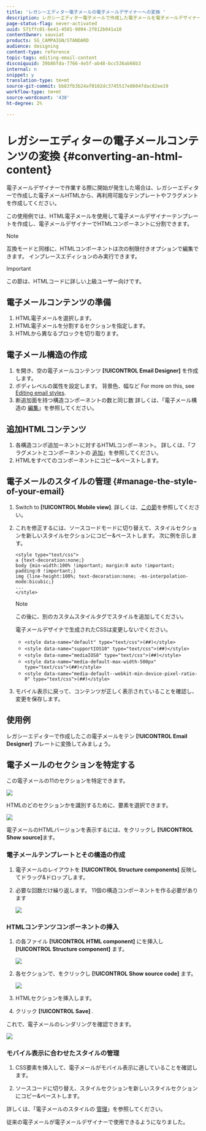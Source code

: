 ```yaml
---
title: 'レガシーエディター電子メールの電子メールデザイナーへの変換 '
description: レガシーエディター電子メールで作成した電子メールを電子メールデザイナーに送信する方法を確認します。
page-status-flag: never-activated
uuid: 571ffc01-6e41-4501-9094-2f812b041a10
contentOwner: sauviat
products: SG_CAMPAIGN/STANDARD
audience: designing
content-type: reference
topic-tags: editing-email-content
discoiquuid: 39b86fda-7766-4e5f-ab48-bcc536ab66b3
internal: n
snippet: y
translation-type: tm+mt
source-git-commit: bb83fb3b24af0102dc3745517e8604fdac82ee19
workflow-type: tm+mt
source-wordcount: '438'
ht-degree: 2%

---
```



# レガシーエディターの電子メールコンテンツの変換 {#converting-an-html-content}

電子メールデザイナーで作業する際に開始が発生した場合は、レガシーエディターで作成した電子メールHTMLから、再利用可能なテンプレートやフラグメントを作成してください。

この使用例では、HTML電子メールを使用して電子メールデザイナーテンプレートを作成し、電子メールデザイナーでHTMLコンポーネントに分割できます。

>[!NOTE]
>
>互換モードと同様に、HTMLコンポーネントは次の制限付きオプションで編集できます。 インプレースエディションのみ実行できます。

>[!IMPORTANT]
>
>この節は、HTMLコードに詳しい上級ユーザー向けです。

## 電子メールコンテンツの準備

1. HTML電子メールを選択します。
1. HTML電子メールを分割するセクションを指定します。
1. HTMLから異なるブロックを切り取ります。

## 電子メール構造の作成

1. を開き、空の電子メールコンテンツ **[!UICONTROL Email Designer]** を作成します。
1. ボディレベルの属性を設定します。 背景色、幅など For more on this, see [Editing email styles](../../designing/using/styles.md).
1. 断追加面を持つ構造コンポーネントの数と同じ数 詳しくは、「電子メール構造の [編集](../../designing/using/designing-from-scratch.md#defining-the-email-structure)」を参照してください。

## 追加HTMLコンテンツ

1. 各構造コンポ追加ーネントに対するHTMLコンポーネント。 詳しくは、「フラグメントとコンポーネントの [追加](../../designing/using/designing-from-scratch.md#defining-the-email-structure)」を参照してください。
1. HTMLをすべてのコンポーネントにコピー&amp;ペーストします。

## 電子メールのスタイルの管理 {#manage-the-style-of-your-email}

1. Switch to **[!UICONTROL Mobile view]**. 詳しくは、[この節](../../designing/using/plain-text-html-modes.md#switching-to-mobile-view)を参照してください。

1. これを修正するには、ソースコードモードに切り替えて、スタイルセクションを新しいスタイルセクションにコピー&amp;ペーストします。 次に例を示します。

   ```
   <style type="text/css">
   a {text-decoration:none;}
   body {min-width:100% !important; margin:0 auto !important; padding:0 !important;}
   img {line-height:100%; text-decoration:none; -ms-interpolation-mode:bicubic;}
   ...
   </style>
   ```

   >[!NOTE]
   >
   >この後に、別のカスタムスタイルタグでスタイルを追加してください。
   >
   >電子メールデザイナで生成されたCSSは変更しないでください。
   >
   >* `<style data-name="default" type="text/css">(##)</style>`
   >* `<style data-name="supportIOS10" type="text/css">(##)</style>`
   >* `<style data-name="mediaIOS8" type="text/css">(##)</style>`
   >* `<style data-name="media-default-max-width-500px" type="text/css">(##)</style>`
   >* `<style data-name="media-default--webkit-min-device-pixel-ratio-0" type="text/css">(##)</style>`


1. モバイル表示に戻って、コンテンツが正しく表示されていることを確認し、変更を保存します。

## 使用例

レガシーエディターで作成したこの電子メールをテン **[!UICONTROL Email Designer]** プレートに変換してみましょう。

## 電子メールのセクションを特定する

この電子メールの11のセクションを特定できます。

![](assets/html-dce-view-mail.png)

HTMLのどのセクションかを識別するために、要素を選択できます。

![](assets/breadcrumbs.png)

電子メールのHTMLバージョンを表示するには、をクリックし **[!UICONTROL Show source]**&#x200B;ます。

### 電子メールテンプレートとその構造の作成

1. 電子メールのレイアウトを **[!UICONTROL Structure components]** 反映してドラッグ&amp;ドロップします。

1. 必要な回数だけ繰り返します。 11個の構造コンポーネントを作る必要があります

   ![](assets/structure-components-migration.png)

### HTMLコンテンツコンポーネントの挿入

1. の各ファイル **[!UICONTROL HTML component]** にを挿入し **[!UICONTROL Structure component]** ます。

   ![](assets/html-components.png)

1. 各セクションで、をクリックし **[!UICONTROL Show source code]** ます。

   ![](assets/show-source-code.png)

1. HTMLセクションを挿入します。

1. クリック **[!UICONTROL Save]** .

これで、電子メールのレンダリングを確認できます。

![](assets/migrated-email-result.png)

### モバイル表示に合わせたスタイルの管理

1. CSS要素を挿入して、電子メールがモバイル表示に適していることを確認します。

1. ソースコードに切り替え、スタイルセクションを新しいスタイルセクションにコピー&amp;ペーストします。

詳しくは、「電子メールのスタイルの [管理](#manage-the-style-of-your-email)」を参照してください。

従来の電子メールが電子メールデザイナーで使用できるようになりました。